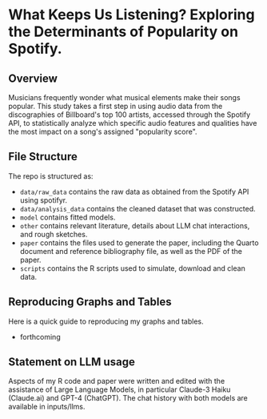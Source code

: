 # What Keeps Us Listening? Exploring the Determinants of Popularity on Spotify. 

## Overview

Musicians frequently wonder what musical elements make their songs popular. This study takes a first step in using audio data from the discographies of Billboard's top 100 artists, accessed through the Spotify API, to statistically analyze which specific audio features and qualities have the most impact on a song's assigned "popularity score".

## File Structure

The repo is structured as:

-   `data/raw_data` contains the raw data as obtained from the Spotify API using spotifyr.
-   `data/analysis_data` contains the cleaned dataset that was constructed.
-   `model` contains fitted models. 
-   `other` contains relevant literature, details about LLM chat interactions, and rough sketches.
-   `paper` contains the files used to generate the paper, including the Quarto document and reference bibliography file, as well as the PDF of the paper. 
-   `scripts` contains the R scripts used to simulate, download and clean data.

## Reproducing Graphs and Tables
Here is a quick guide to reproducing my graphs and tables.

- forthcoming 
   

## Statement on LLM usage

Aspects of my R code and paper were written and edited with the assistance of Large Language Models, in particular Claude-3 Haiku (Claude.ai) and GPT-4 (ChatGPT). The chat history with both models are available in inputs/llms. 
